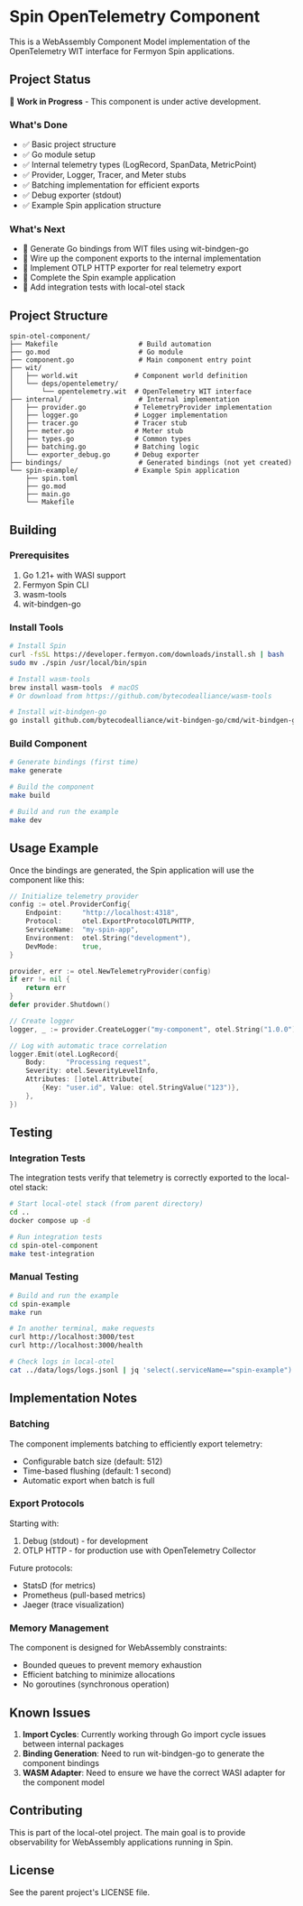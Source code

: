 # Spin OpenTelemetry Component

This is a WebAssembly Component Model implementation of the OpenTelemetry WIT interface for Fermyon Spin applications.

## Project Status

🚧 **Work in Progress** - This component is under active development.

### What's Done
- ✅ Basic project structure
- ✅ Go module setup
- ✅ Internal telemetry types (LogRecord, SpanData, MetricPoint)
- ✅ Provider, Logger, Tracer, and Meter stubs
- ✅ Batching implementation for efficient exports
- ✅ Debug exporter (stdout)
- ✅ Example Spin application structure

### What's Next
- 🔲 Generate Go bindings from WIT files using wit-bindgen-go
- 🔲 Wire up the component exports to the internal implementation
- 🔲 Implement OTLP HTTP exporter for real telemetry export
- 🔲 Complete the Spin example application
- 🔲 Add integration tests with local-otel stack

## Project Structure

```
spin-otel-component/
├── Makefile                    # Build automation
├── go.mod                      # Go module
├── component.go                # Main component entry point
├── wit/
│   ├── world.wit              # Component world definition
│   └── deps/opentelemetry/
│       └── opentelemetry.wit  # OpenTelemetry WIT interface
├── internal/                   # Internal implementation
│   ├── provider.go            # TelemetryProvider implementation
│   ├── logger.go              # Logger implementation
│   ├── tracer.go              # Tracer stub
│   ├── meter.go               # Meter stub
│   ├── types.go               # Common types
│   ├── batching.go            # Batching logic
│   └── exporter_debug.go      # Debug exporter
├── bindings/                   # Generated bindings (not yet created)
└── spin-example/              # Example Spin application
    ├── spin.toml
    ├── go.mod
    ├── main.go
    └── Makefile
```

## Building

### Prerequisites

1. Go 1.21+ with WASI support
2. Fermyon Spin CLI
3. wasm-tools
4. wit-bindgen-go

### Install Tools

```bash
# Install Spin
curl -fsSL https://developer.fermyon.com/downloads/install.sh | bash
sudo mv ./spin /usr/local/bin/spin

# Install wasm-tools
brew install wasm-tools  # macOS
# Or download from https://github.com/bytecodealliance/wasm-tools

# Install wit-bindgen-go
go install github.com/bytecodealliance/wit-bindgen-go/cmd/wit-bindgen-go@latest
```

### Build Component

```bash
# Generate bindings (first time)
make generate

# Build the component
make build

# Build and run the example
make dev
```

## Usage Example

Once the bindings are generated, the Spin application will use the component like this:

```go
// Initialize telemetry provider
config := otel.ProviderConfig{
    Endpoint:     "http://localhost:4318",
    Protocol:     otel.ExportProtocolOTLPHTTP,
    ServiceName:  "my-spin-app",
    Environment:  otel.String("development"),
    DevMode:      true,
}

provider, err := otel.NewTelemetryProvider(config)
if err != nil {
    return err
}
defer provider.Shutdown()

// Create logger
logger, _ := provider.CreateLogger("my-component", otel.String("1.0.0"))

// Log with automatic trace correlation
logger.Emit(otel.LogRecord{
    Body:     "Processing request",
    Severity: otel.SeverityLevelInfo,
    Attributes: []otel.Attribute{
        {Key: "user.id", Value: otel.StringValue("123")},
    },
})
```

## Testing

### Integration Tests

The integration tests verify that telemetry is correctly exported to the local-otel stack:

```bash
# Start local-otel stack (from parent directory)
cd ..
docker compose up -d

# Run integration tests
cd spin-otel-component
make test-integration
```

### Manual Testing

```bash
# Build and run the example
cd spin-example
make run

# In another terminal, make requests
curl http://localhost:3000/test
curl http://localhost:3000/health

# Check logs in local-otel
cat ../data/logs/logs.jsonl | jq 'select(.serviceName=="spin-example")'
```

## Implementation Notes

### Batching
The component implements batching to efficiently export telemetry:
- Configurable batch size (default: 512)
- Time-based flushing (default: 1 second)
- Automatic export when batch is full

### Export Protocols
Starting with:
1. Debug (stdout) - for development
2. OTLP HTTP - for production use with OpenTelemetry Collector

Future protocols:
- StatsD (for metrics)
- Prometheus (pull-based metrics)
- Jaeger (trace visualization)

### Memory Management
The component is designed for WebAssembly constraints:
- Bounded queues to prevent memory exhaustion
- Efficient batching to minimize allocations
- No goroutines (synchronous operation)

## Known Issues

1. **Import Cycles**: Currently working through Go import cycle issues between internal packages
2. **Binding Generation**: Need to run wit-bindgen-go to generate the component bindings
3. **WASM Adapter**: Need to ensure we have the correct WASI adapter for the component model

## Contributing

This is part of the local-otel project. The main goal is to provide observability for WebAssembly applications running in Spin.

## License

See the parent project's LICENSE file.
